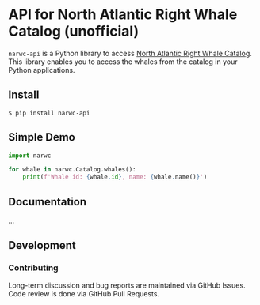 # API for North Atlantic Right Whale Catalog (unofficial)

`narwc-api` is a Python library to access [North Atlantic Right Whale Catalog](https://rwcatalog.neaq.org).
This library enables you to access the whales from the catalog in your Python applications.

## Install
```shell
$ pip install narwc-api
```

## Simple Demo
```python
import narwc

for whale in narwc.Catalog.whales():
    print(f'Whale id: {whale.id}, name: {whale.name()}')
```

## Documentation
...

## Development
### Contributing
Long-term discussion and bug reports are maintained via GitHub Issues. Code review is done via GitHub Pull Requests.
